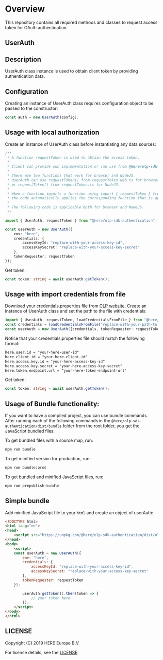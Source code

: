 # Overview

This repository contains all required methods and classes to request access token for OAuth authentication.

## UserAuth

## Description

UserAuth class instance is used to obtain client token by providing authentication data.

## Configuration

Creating an instance of UserAuth class requires configuration object to be passed to the constructor:

```typescript
const auth = new UserAuth(config);
```

## Usage with local authorization

Create an instance of UserAuth class before instantiating any data sources:

```typescript
/**
 * A function requestToken is used to obtain the access token.
 *
 * Client can provide own implementation or can use from @here/olp-sdk-authentication.
 *
 * There are two functions that work for browser and NodeJS.
 * UserAuth can use requestToken() from requestToken.web.ts for browser
 * or requestToken() from requestToken.ts for NodeJS.
 *
 * When a function imports a function using import { requestToken } from "@here/olp-sdk-authentication",
 * the code automatically applies the corresponding function that is applicable to access browser or NodeJS.
 *
 * The following code is applicable both for browser and NodeJS.
 */

import { UserAuth, requestToken } from "@here/olp-sdk-authentication";

const userAuth = new UserAuth({
    env: "here",
    credentials: {
        accessKeyId: "replace-with-your-access-key-id",
        accessKeySecret: "replace-with-your-access-key-secret"
    },
    tokenRequester: requestToken
});
```

Get token:

```typescript
const token: string = await userAuth.getToken();
 ```

## Usage with import credentials from file
Download your credentials.properties file from [OLP website](https://developer.here.com/olp/documentation/access-control/user-guide/topics/get-credentials.html).
Create an instance of UserAuth class and set the path to the file with credentials:

```typescript
import { UserAuth, requestToken, loadCredentialsFromFile } from "@here/olp-sdk-authentication";
const credentials = loadCredentialsFromFile("replace-with-your-path-to-credentials.properties");
const userAuth = new UserAuth({credentials, tokenRequester: requestToken});

```

Notice that your credentials.properties file should match the following format:

```txt
here.user.id = "your-here-user-id"
here.client.id = "your-here-client-id"
here.access.key.id = "your-here-access-key-id"
here.access.key.secret = "your-here-access-key-secret"
here.token.endpoint.url = "your-here-token-endpoint-url"
 ```

Get token:

```typescript
const token: string = await userAuth.getToken();
```

## Usage of Bundle functionality:

If you want to have a compiled project, you can use bundle commands. After running each of the following commands in the `@here/olp-sdk-authentication/dist/bundle` folder from the root folder, you get the JavaScript bundled files.

To get bundled files with a source map, run:

```sh
npm run bundle
```

To get minified version for production, run:

```sh
npm run bundle:prod
```

To get bundled and minified JavaScript files, run:

```sh
npm run prepublish-bundle
```

## Simple bundle

Add minified JavaScript file to your `html` and create an object of userAuth:

```html
<!DOCTYPE html>
<html lang="en">
<head>
    <script src="https://unpkg.com/@here/olp-sdk-authentication/dist/olp-sdk-authentification.min.js"></script>
</head>
<body>
    <script>
    const userAuth = new UserAuth({
        env: "here",
        credentials: {
            accessKeyId: "replace-with-your-access-key-id",
            accessKeySecret: "replace-with-your-access-key-secret"
        },
        tokenRequester: requestToken
    });

        userAuth.getToken().then(token => {
            // your token here
        });
    </script>
</body>
</html>
```

## LICENSE

Copyright (C) 2019 HERE Europe B.V.

For license details, see the [LICENSE](LICENSE).